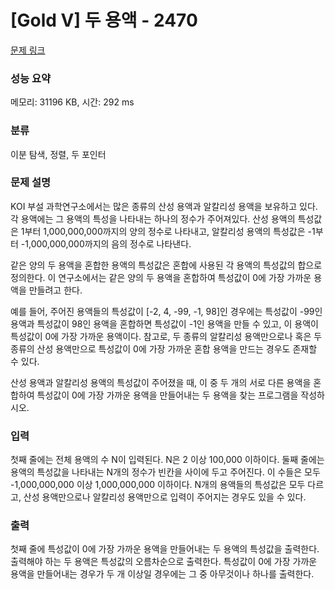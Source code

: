 # [Gold V] 두 용액 - 2470 

[문제 링크](https://www.acmicpc.net/problem/2470) 

### 성능 요약

메모리: 31196 KB, 시간: 292 ms

### 분류

이분 탐색, 정렬, 두 포인터

### 문제 설명

<p>KOI 부설 과학연구소에서는 많은 종류의 산성 용액과 알칼리성 용액을 보유하고 있다. 각 용액에는 그 용액의 특성을 나타내는 하나의 정수가 주어져있다.  산성 용액의 특성값은 1부터 1,000,000,000까지의 양의 정수로 나타내고, 알칼리성 용액의 특성값은 -1부터 -1,000,000,000까지의 음의 정수로 나타낸다.</p>

<p>같은 양의 두 용액을 혼합한 용액의 특성값은 혼합에 사용된 각 용액의 특성값의 합으로 정의한다. 이 연구소에서는 같은 양의 두 용액을 혼합하여 특성값이 0에 가장 가까운 용액을 만들려고 한다. </p>

<p>예를 들어, 주어진 용액들의 특성값이 [-2, 4, -99, -1, 98]인 경우에는 특성값이 -99인 용액과 특성값이 98인 용액을 혼합하면 특성값이 -1인 용액을 만들 수 있고, 이 용액이 특성값이 0에 가장 가까운 용액이다. 참고로, 두 종류의 알칼리성 용액만으로나 혹은 두 종류의 산성 용액만으로 특성값이 0에 가장 가까운 혼합 용액을 만드는 경우도 존재할 수 있다.</p>

<p>산성 용액과 알칼리성 용액의 특성값이 주어졌을 때, 이 중 두 개의 서로 다른 용액을 혼합하여 특성값이 0에 가장 가까운 용액을 만들어내는 두 용액을 찾는 프로그램을 작성하시오.</p>

### 입력 

 <p>첫째 줄에는 전체 용액의 수 N이 입력된다. N은 2 이상 100,000 이하이다. 둘째 줄에는 용액의 특성값을 나타내는 N개의 정수가 빈칸을 사이에 두고 주어진다. 이 수들은 모두 -1,000,000,000 이상 1,000,000,000 이하이다. N개의 용액들의 특성값은 모두 다르고, 산성 용액만으로나 알칼리성 용액만으로 입력이 주어지는 경우도 있을 수 있다.</p>

### 출력 

 <p>첫째 줄에 특성값이 0에 가장 가까운 용액을 만들어내는 두 용액의 특성값을 출력한다. 출력해야 하는 두 용액은 특성값의 오름차순으로 출력한다. 특성값이 0에 가장 가까운 용액을 만들어내는 경우가 두 개 이상일 경우에는 그 중 아무것이나 하나를 출력한다.</p>

